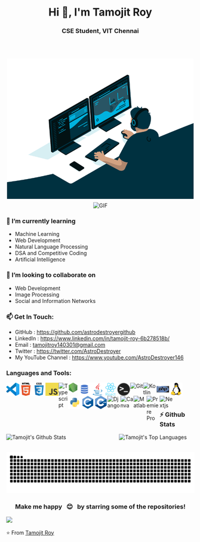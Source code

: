 <h1 align="center">Hi 👋, I'm Tamojit Roy</h1>
<h3 align="center">CSE Student, VIT Chennai</h3>
<br><br>

<p align="center">
  <img alt="GIF" src="https://raw.githubusercontent.com/PratikGarai/PratikGarai/master/code.gif" width="500px"/>
  <br>
  <img align="middle" alt="GIF" src="https://readme-typing-svg.herokuapp.com?lines=I'm+a+Software+Developer+Engineer;I'm+a+CSE+Undergraduate+Student;I'm+a+Web+Developer+and+Designer;I+am+a+Youtuber+and+Creator;I'm+a+Critical+Thinker"/>
</p>

### 🌱 I’m currently learning
- Machine Learning
- Web Development
- Natural Language Processing
- DSA and Competitive Coding
- Artificial Intelligence

### 👯 I’m looking to collaborate on
- Web Development
- Image Processing
- Social and Information Networks

### 📫 Get In Touch:
- GitHub : https://github.com/astrodestroyergithub
- LinkedIn : https://www.linkedin.com/in/tamojit-roy-6b278518b/
- Email : tamojitroy140301@gmail.com
- Twitter : https://twitter.com/AstroDestroyer
- My YouTube Channel : https://www.youtube.com/AstroDestroyer146

### Languages and Tools:

<img align="left" alt="Visual Studio Code" width="35px" src="https://raw.githubusercontent.com/github/explore/80688e429a7d4ef2fca1e82350fe8e3517d3494d/topics/visual-studio-code/visual-studio-code.png" />
<img align="left" alt="HTML5" width="35px" src="https://raw.githubusercontent.com/github/explore/80688e429a7d4ef2fca1e82350fe8e3517d3494d/topics/html/html.png" />
<img align="left" alt="CSS3" width="35px" src="https://raw.githubusercontent.com/github/explore/80688e429a7d4ef2fca1e82350fe8e3517d3494d/topics/css/css.png" />
<img align="left" alt="JavaScript" width="35px" src="https://raw.githubusercontent.com/github/explore/80688e429a7d4ef2fca1e82350fe8e3517d3494d/topics/javascript/javascript.png" />
<img align="left" alt="Typescript" width="26px" src="https://cdn.jsdelivr.net/gh/devicons/devicon/icons/typescript/typescript-original.svg" />
<img align="left" alt="Node.js" width="26px" src="https://raw.githubusercontent.com/github/explore/80688e429a7d4ef2fca1e82350fe8e3517d3494d/topics/nodejs/nodejs.png" />
<img align="left" alt="SQL" width="35px" src="https://raw.githubusercontent.com/github/explore/80688e429a7d4ef2fca1e82350fe8e3517d3494d/topics/sql/sql.png" />
<img align="left" alt="Java" width="35px" src="https://raw.githubusercontent.com/devicons/devicon/master/icons/java/java-original.svg" />
<img align="left" alt="React" width="35px" src="https://raw.githubusercontent.com/devicons/devicon/master/icons/react/react-original-wordmark.svg" /> 
<img align="left" alt="Terminal" width="35px" src="https://raw.githubusercontent.com/github/explore/80688e429a7d4ef2fca1e82350fe8e3517d3494d/topics/terminal/terminal.png" />
<img align="left" alt="Git" width="35px" src="https://www.vectorlogo.zone/logos/git-scm/git-scm-icon.svg" />
<img align="left" alt="Kotlin" width="35px" src="https://www.vectorlogo.zone/logos/kotlinlang/kotlinlang-icon.svg" /> 
<img align="left" alt="PhP" width="35px" src="https://raw.githubusercontent.com/devicons/devicon/master/icons/php/php-original.svg" />
<img align="left" alt="Linux" width="35px" src="https://raw.githubusercontent.com/devicons/devicon/master/icons/linux/linux-original.svg" />
<img align="left" alt="Python" width="35px" src="https://raw.githubusercontent.com/github/explore/80688e429a7d4ef2fca1e82350fe8e3517d3494d/topics/python/python.png" />
<img align="left" alt="C" width="35px" src="https://raw.githubusercontent.com/devicons/devicon/master/icons/c/c-original.svg" /> 
<img align="left" alt="Cpp" width="35px" src="https://raw.githubusercontent.com/devicons/devicon/master/icons/cplusplus/cplusplus-original.svg" /> 
<img align="left" alt="Django" width="35px" src="https://cdn.jsdelivr.net/gh/devicons/devicon/icons/django/django-plain-wordmark.svg" />
<br>
<img align="left" alt="Canva" width="35px" src="https://cdn.jsdelivr.net/gh/devicons/devicon/icons/canva/canva-original.svg" />
<img align="left" alt="Matlab" width="35px" src="https://cdn.jsdelivr.net/gh/devicons/devicon/icons/matlab/matlab-original.svg" />
<img align="left" alt="Premiere Pro" width="35px" src="https://cdn.jsdelivr.net/gh/devicons/devicon/icons/premierepro/premierepro-original.svg" />
<img align="left" alt="Nextjs" width="35px" src="https://cdn.jsdelivr.net/gh/devicons/devicon/icons/nextjs/nextjs-original.svg" />
<br>
<br>

### :zap: Github Stats

<img align="left" src="https://github-readme-stats.sumanth-talluri.vercel.app/api?username=astrodestroyergithub&show_icons=true&title_color=fff&icon_color=79ff97&text_color=efefef&bg_color=24292e" alt="Tamojit's Github Stats" width="60%">

<img src="https://github-readme-stats.sumanth-talluri.vercel.app/api/top-langs/?username=astrodestroyergithub&show_icons=true&hide_border=true&theme=radical" width="37%" alt="Tamojit's Top Languages">

<br>

<br>

<p align="center">
<img src="https://github.com/astrodestroyergithub/astrodestroyergithub/blob/output/github-contribution-grid-snake.svg"/>
</p>

<div align="center">
<h3 align="center">Make me happy &nbsp; 😊 &nbsp; by starring some of the repositories!</h3>
</div><img src="https://github.com/punitkmryh/punitkmryh/blob/master/wave.svg" />

⭐️ From [Tamojit Roy](https://github.com/astrodestroyergithub)
